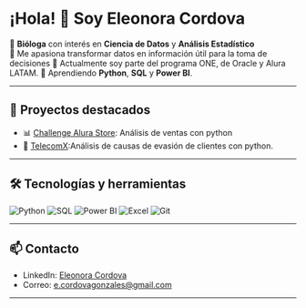 # ¡Hola! 👋 Soy Eleonora Cordova  

🔹 **Bióloga** con interés en **Ciencia de Datos** y **Análisis Estadístico**  
🔹 Me apasiona transformar datos en información útil para la toma de decisiones
🔹 Actualmente soy parte del programa ONE, de Oracle y Alura LATAM.
🔹 Aprendiendo **Python**, **SQL** y **Power BI**.

---

## 🚀 Proyectos destacados
- 📊 [Challenge Alura Store](https://github.com/ecordovag/challenge_alura_store.git): Análisis de ventas con python
- 🐍 [TelecomX](https://github.com/ecordovag/telecomx.git):Análisis de causas de evasión de clientes con python.

---

## 🛠️ Tecnologías y herramientas
![Python](https://img.shields.io/badge/Python-3776AB?logo=python&logoColor=white)
![SQL](https://img.shields.io/badge/SQL-336791?logo=postgresql&logoColor=white)
![Power BI](https://img.shields.io/badge/Power%20BI-F2C811?logo=powerbi&logoColor=black)
![Excel](https://img.shields.io/badge/Excel-217346?logo=microsoft-excel&logoColor=white)
![Git](https://img.shields.io/badge/Git-F05032?logo=git&logoColor=white)

---

## 📫 Contacto
- LinkedIn: [Eleonora Cordova](www.linkedin.com/in/ecordovag)  
- Correo: e.cordovagonzales@gmail.com 

---


